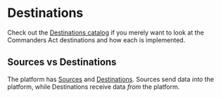 # Destinations

Check out the [Destinations catalog](destinations-catalog/) if you merely want to look at the Commanders Act destinations and how each is implemented.

## Sources vs Destinations <a href="sources-vs-destinations" id="sources-vs-destinations"></a>

The platform has [Sources](https://segment.com/docs/connections/sources/) and [Destinations](https://segment.com/docs/connections/destinations/). Sources send data _into_ the platform, while Destinations receive data _from_ the platform.

